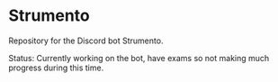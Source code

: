 # Strumento
Repository for the Discord bot Strumento. 

Status: Currently working on the bot, have exams so not making much progress during this time.
